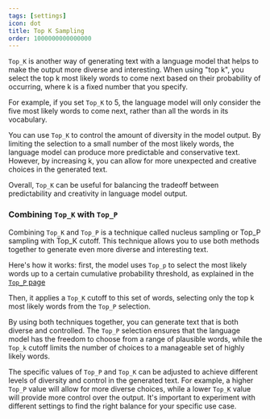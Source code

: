 ```yaml
---
tags: [settings]
icon: dot
title: Top K Sampling
order: 1000000000000000
---
```

`Top_K` is another way of generating text with a language model that helps to make the output more diverse and interesting. When using "top k", you select the top k most likely words to come next based on their probability of occurring, where k is a fixed number that you specify.

For example, if you set `Top_K` to 5, the language model will only consider the five most likely words to come next, rather than all the words in its vocabulary.

You can use `Top_K` to control the amount of diversity in the model output. By limiting the selection to a small number of the most likely words, the language model can produce more predictable and conservative text. However, by increasing k, you can allow for more unexpected and creative choices in the generated text.

Overall, `Top_K` can be useful for balancing the tradeoff between predictability and creativity in language model output.


### Combining `Top_K` with `Top_P`

Combining `Top_K` and `Top_P` is a technique called nucleus sampling or Top_P sampling with Top_K cutoff. This technique allows you to use both methods together to generate even more diverse and interesting text.

Here's how it works: first, the model uses `Top_p` to select the most likely words up to a certain cumulative probability threshold, as explained in the [`Top_P` page](http://127.0.0.1:5005/settings/top_p)

 Then, it applies a `Top_K` cutoff to this set of words, selecting only the top k most likely words from the `Top_P` selection.

By using both techniques together, you can generate text that is both diverse and controlled. The `Top_P` selection ensures that the language model has the freedom to choose from a range of plausible words, while the `Top_k` cutoff limits the number of choices to a manageable set of highly likely words.

The specific values of `Top_P` and `Top_K` can be adjusted to achieve different levels of diversity and control in the generated text. For example, a higher `Top_P` value will allow for more diverse choices, while a lower `Top_K` value will provide more control over the output. It's important to experiment with different settings to find the right balance for your specific use case.
